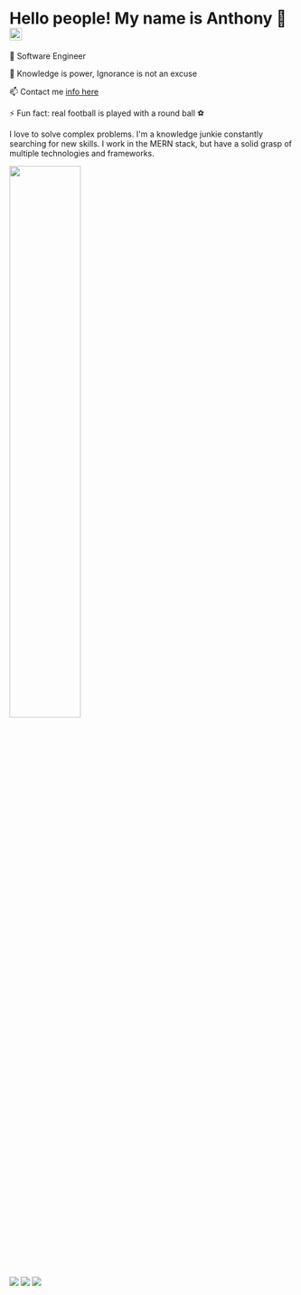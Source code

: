 <!-- ### Hi there 👋, my name is Anthony -->
<h1>Hello people! My name is Anthony 👋
<!-- <img src='https://api.visitorbadge.io/api/visitors?path=https%3A%2F%2Fgithub.com%2FanthonyBosek&countColor=%232ccce4&style=flat' height='22'> -->
<img src='https://img.shields.io/github/followers/anthonyBosek?label=Followers&style=social' height='22'>
</h1>

💼 Software Engineer

🌱 Knowledge is power, Ignorance is not an excuse

📫 Contact me [info here](anthony.bosek@gmail.com)

⚡ Fun fact: real football is played with a round ball ⚽
  
<div>
<p width=50%>I love to solve complex problems. I'm a knowledge junkie constantly searching for new skills. I work in the MERN stack, but have a solid grasp of multiple technologies and frameworks.</p>
<div>
<img src="ttps://github-readme-stats.vercel.app/api?username=anthonyBosek&count_private=true&show_icons=true&theme=dracula)](https://github.com/anuraghazra/github-readme-stats" width="50%">  
</div>
</div>



<!-- #### I'm a Software Engineer -->



<!-- JS | Jquery | HTML | CSS | MaterialUI | Tailwind | AntDesign | Bootstrap -->
<!-- 
REACT | REDUX | Redux/toolkit | NODE | EXPRESS | MongoDB | Mongoose |  D3 | NIVO -->



![](https://github-profile-summary-cards.vercel.app/api/cards/profile-details?username=anthonyBosek&count_private=true&theme=dracula)
![](https://github-profile-summary-cards.vercel.app/api/cards/stats?username=anthonyBosek&count_private=true&theme=dracula)
![](http://github-profile-summary-cards.vercel.app/api/cards/productive-time?username=anthonyBosek&count_private=true&theme=dracula&utcOffset=8)







<!-- ### Hi there, I'm Anthony... 👋
[![Anurag's GitHub stats](https://github-readme-stats.vercel.app/api?username=anthonyBosek&count_private=true&show_icons=true&theme=dracula)](https://github.com/anuraghazra/github-readme-stats) -->
<!-- [![Top Langs](https://github-readme-stats.vercel.app/api/top-langs/?username=anthonyBosek)](https://github.com/anuraghazra/github-readme-stats) -->
<!--
**anthonyBosek/anthonyBosek** is a ✨ _special_ ✨ repository because its `README.md` (this file) appears on your GitHub profile.

Here are some ideas to get you started:

- 🔭 I’m currently working on ...
- 🌱 I’m currently learning ...
- 👯 I’m looking to collaborate on ...
- 🤔 I’m looking for help with ...
- 💬 Ask me about ...
- 📫 How to reach me: ...
- 😄 Pronouns: ...
- ⚡ Fun fact: ...
-->
